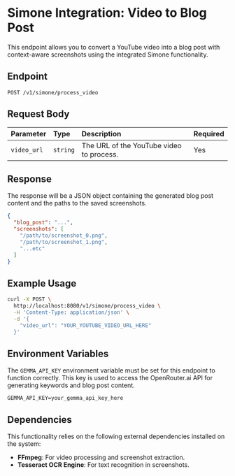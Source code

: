 # Simone Integration: Video to Blog Post

This endpoint allows you to convert a YouTube video into a blog post with context-aware screenshots using the integrated Simone functionality.

## Endpoint

`POST /v1/simone/process_video`

## Request Body

| Parameter     | Type   | Description                                   | Required |
| :------------ | :----- | :-------------------------------------------- | :------- |
| `video_url`   | `string` | The URL of the YouTube video to process.      | Yes      |

## Response

The response will be a JSON object containing the generated blog post content and the paths to the saved screenshots.

```json
{
  "blog_post": "...",
  "screenshots": [
    "/path/to/screenshot_0.png",
    "/path/to/screenshot_1.png",
    "...etc"
  ]
}
```

## Example Usage

```bash
curl -X POST \
  http://localhost:8080/v1/simone/process_video \
  -H 'Content-Type: application/json' \
  -d '{
    "video_url": "YOUR_YOUTUBE_VIDEO_URL_HERE"
  }'
```

## Environment Variables

The `GEMMA_API_KEY` environment variable must be set for this endpoint to function correctly. This key is used to access the OpenRouter.ai API for generating keywords and blog post content.

```
GEMMA_API_KEY=your_gemma_api_key_here
```

## Dependencies

This functionality relies on the following external dependencies installed on the system:

*   **FFmpeg**: For video processing and screenshot extraction.
*   **Tesseract OCR Engine**: For text recognition in screenshots.
